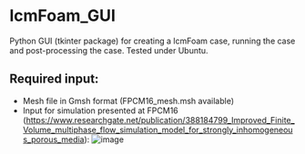 # lcmFoam_GUI

Python GUI (tkinter package) for creating a lcmFoam case, running the case and post-processing the case.
Tested under Ubuntu.

## Required input:
- Mesh file in Gmsh format (FPCM16_mesh.msh available)
- Input for simulation presented at FPCM16 (https://www.researchgate.net/publication/388184799_Improved_Finite_Volume_multiphase_flow_simulation_model_for_strongly_inhomogeneous_porous_media):
![image](https://github.com/user-attachments/assets/0f79836c-f3c0-496c-8ef6-30f0b7fe2851)

